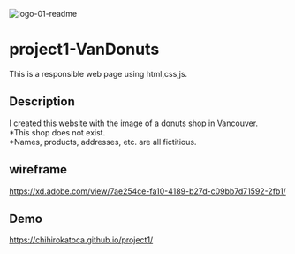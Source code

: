 ![logo-01-readme](https://user-images.githubusercontent.com/64046048/91498496-b6444800-e874-11ea-9780-a54022cce751.jpg)


# project1-VanDonuts
This is a responsible web page using html,css,js.

## Description
I created this website with the image of a donuts shop in Vancouver.</br>
*This shop does not exist.</br>
*Names, products, addresses, etc. are all fictitious.

## wireframe
https://xd.adobe.com/view/7ae254ce-fa10-4189-b27d-c09bb7d71592-2fb1/

## Demo
https://chihirokatoca.github.io/project1/




